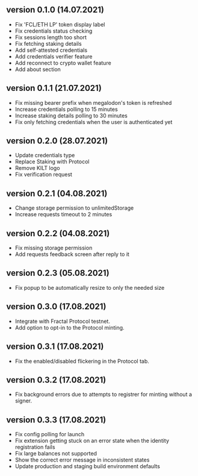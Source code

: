 ## version 0.1.0 (14.07.2021)

- Fix 'FCL/ETH LP' token display label
- Fix credentials status checking
- Fix sessions length too short
- Fix fetching staking details
- Add self-attested credentials
- Add credentials verifier feature
- Add reconnect to crypto wallet feature
- Add about section

## version 0.1.1 (21.07.2021)

- Fix missing bearer prefix when megalodon's token is refreshed
- Increase credentials polling to 15 minutes
- Increase staking details polling to 30 minutes
- Fix only fetching credentials when the user is authenticated yet

## version 0.2.0 (28.07.2021)

- Update credentials type
- Replace Staking with Protocol
- Remove KILT logo
- Fix verification request

## version 0.2.1 (04.08.2021)

- Change storage permission to unlimitedStorage
- Increase requests timeout to 2 minutes

## version 0.2.2 (04.08.2021)

- Fix missing storage permission
- Add requests feedback screen after reply to it

## version 0.2.3 (05.08.2021)

- Fix popup to be automatically resize to only the needed size

## version 0.3.0 (17.08.2021)

- Integrate with Fractal Protocol testnet.
- Add option to opt-in to the Protocol minting.

## version 0.3.1 (17.08.2021)

- Fix the enabled/disabled flickering in the Protocol tab.

## version 0.3.2 (17.08.2021)

- Fix background errors due to attempts to registrer for minting without a
  signer.

## version 0.3.3 (17.08.2021)

- Fix config polling for launch
- Fix extension getting stuck on an error state when the identity registration
  fails
- Fix large balances not supported
- Show the correct error message in inconsistent states
- Update production and staging build environment defaults
